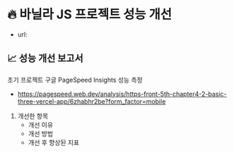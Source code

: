# 🔥 바닐라 JS 프로젝트 성능 개선

- url:

## 📈 성능 개선 보고서

초기 프로젝트 구글 PageSpeed Insights 성능 측정

- https://pagespeed.web.dev/analysis/https-front-5th-chapter4-2-basic-three-vercel-app/6zhabhr2be?form_factor=mobile

1.  개선한 항목
    - 개선 이유
    - 개선 방법
    - 개선 후 향상된 지표
